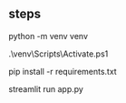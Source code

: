 ## steps

python -m venv venv

.\venv\Scripts\Activate.ps1

pip install -r requirements.txt

streamlit run app.py

